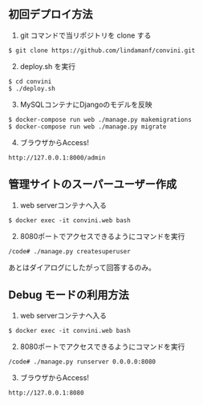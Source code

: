 ## 初回デプロイ方法
1. git コマンドで当リポジトリを clone する
```
$ git clone https://github.com/lindamanf/convini.git
```
2. deploy.sh を実行
```
$ cd convini
$ ./deploy.sh
```
3. MySQLコンテナにDjangoのモデルを反映
```
$ docker-compose run web ./manage.py makemigrations
$ docker-compose run web ./manage.py migrate
```
4. ブラウザからAccess!
```
http://127.0.0.1:8000/admin
```

## 管理サイトのスーパーユーザー作成
1. web serverコンテナへ入る
```
$ docker exec -it convini.web bash
```
2. 8080ポートでアクセスできるようにコマンドを実行
```
/code# ./manage.py createsuperuser
```
あとはダイアログにしたがって回答するのみ。

## Debug モードの利用方法
1. web serverコンテナへ入る
```
$ docker exec -it convini.web bash
```
2. 8080ポートでアクセスできるようにコマンドを実行
```
/code# ./manage.py runserver 0.0.0.0:8080
```
3. ブラウザからAccess!
```
http://127.0.0.1:8080
```
